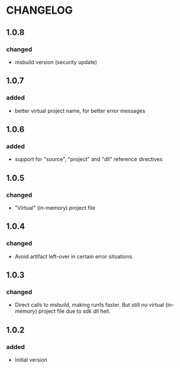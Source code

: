 # CHANGELOG

## 1.0.8

### changed

* msbuild version (security update)

## 1.0.7

### added

* better virtual project name, for better error messages

## 1.0.6

### added

* support for "source", "project" and "dll" reference directives

## 1.0.5

### changed

* "Virtual" (in-memory) project file

## 1.0.4

### changed

* Avoid artifact left-over in certain error situations

## 1.0.3 

### changed

* Direct calls to msbuild, making runfs faster. But still no virtual (in-memory) project file due to sdk dll hell.

## 1.0.2

### added

* Initial version
